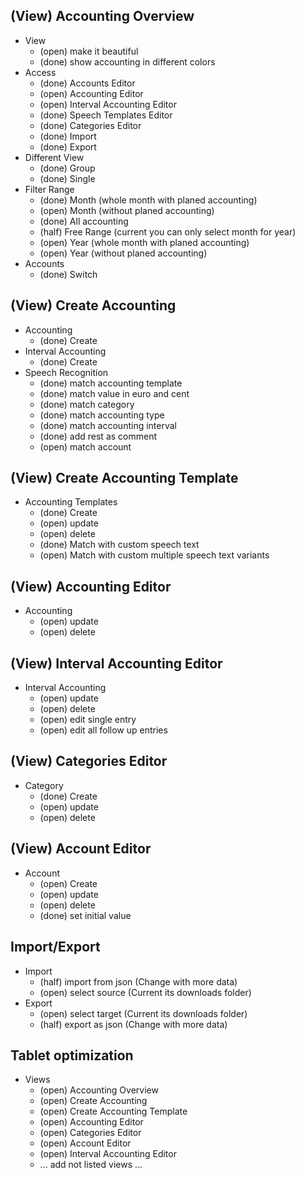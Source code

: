 

## (View) Accounting Overview

* View
    * (open) make it beautiful
    * (done) show accounting in different colors
* Access
    * (done) Accounts Editor
    * (open) Accounting Editor
    * (open) Interval Accounting Editor
    * (done) Speech Templates Editor
    * (done) Categories Editor
    * (done) Import
    * (done) Export
* Different View
    * (done) Group
    * (done) Single
* Filter Range
    * (done) Month (whole month with planed accounting)
    * (open) Month (without planed accounting)
    * (done) All accounting
    * (half) Free Range (current you can only select month for year)
    * (open) Year (whole month with planed accounting)
    * (open) Year (without planed accounting)
* Accounts
    * (done) Switch

## (View) Create Accounting

* Accounting
    * (done) Create
* Interval Accounting
    * (done) Create
* Speech Recognition
    * (done) match accounting template
    * (done) match value in euro and cent
    * (done) match category
    * (done) match accounting type
    * (done) match accounting interval
    * (done) add rest as comment
    * (open) match account

## (View) Create Accounting Template

* Accounting Templates
    * (done) Create
    * (open) update
    * (open) delete
    * (done) Match with custom speech text
    * (open) Match with custom multiple speech text variants

## (View) Accounting Editor

* Accounting
    * (open) update
    * (open) delete

## (View) Interval Accounting Editor

* Interval Accounting
    * (open) update
    * (open) delete
    * (open) edit single entry
    * (open) edit all follow up entries

## (View) Categories Editor

* Category
    * (done) Create
    * (open) update
    * (open) delete

## (View) Account Editor

* Account
    * (open) Create
    * (open) update
    * (open) delete
    * (done) set initial value

## Import/Export

* Import
    * (half) import from json (Change with more data)
    * (open) select source (Current its downloads folder)
* Export
    * (open) select target (Current its downloads folder)
    * (half) export as json (Change with more data)

## Tablet optimization

* Views
    * (open) Accounting Overview
    * (open) Create Accounting
    * (open) Create Accounting Template
    * (open) Accounting Editor
    * (open) Categories Editor
    * (open) Account Editor
    * (open) Interval Accounting Editor
    * ... add not listed views ...
